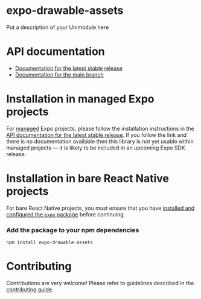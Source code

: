 # expo-drawable-assets

Put a description of your Unimodule here

# API documentation

- [Documentation for the latest stable release](https://docs.expo.dev/versions/latest/sdk/drawable-assets/)
- [Documentation for the main branch](https://docs.expo.dev/versions/unversioned/sdk/drawable-assets/)

# Installation in managed Expo projects

For [managed](https://docs.expo.dev/archive/managed-vs-bare/) Expo projects, please follow the installation instructions in the [API documentation for the latest stable release](#api-documentation). If you follow the link and there is no documentation available then this library is not yet usable within managed projects &mdash; it is likely to be included in an upcoming Expo SDK release.

# Installation in bare React Native projects

For bare React Native projects, you must ensure that you have [installed and configured the `expo` package](https://docs.expo.dev/bare/installing-expo-modules/) before continuing.

### Add the package to your npm dependencies

```
npm install expo-drawable-assets
```




# Contributing

Contributions are very welcome! Please refer to guidelines described in the [contributing guide]( https://github.com/expo/expo#contributing).
